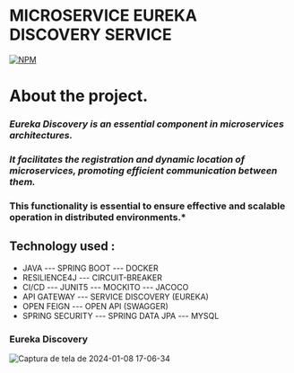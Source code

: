 # MICROSERVICE EUREKA DISCOVERY SERVICE

[![NPM](https://img.shields.io/npm/l/react)](https://github.com/JoelMaciel/Product-Catalog/blob/readm/LICENCE)

# About the project.

### *Eureka Discovery is an essential component in microservices architectures.* 
### *It facilitates the registration and dynamic location of microservices, promoting efficient communication between them.*
### This functionality is essential to ensure effective and scalable operation in distributed environments.*


## Technology used :
-  JAVA ---  SPRING BOOT ---  DOCKER 
-  RESILIENCE4J --- CIRCUIT-BREAKER
-  CI/CD --- JUNIT5 ---  MOCKITO --- JACOCO
-  API GATEWAY ---  SERVICE DISCOVERY (EUREKA)
-  OPEN FEIGN --- OPEN API (SWAGGER)
-  SPRING SECURITY --- SPRING DATA JPA --- MYSQL


### Eureka Discovery
![Captura de tela de 2024-01-08 17-06-34](https://github.com/JoelMaciel/KAF-AUTHENTICATION-SERVICE/assets/77079093/59454fe7-93d7-4826-bd00-062bb24e9bfb)
